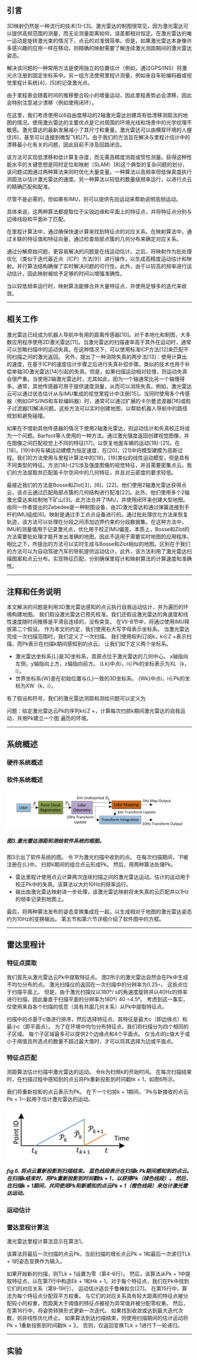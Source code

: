 ## 引言

3D映射仍然是一种流行的技术[1]–[3]。激光雷达的制图很常见，因为激光雷达可以提供高频范围的测量，而无论测量距离如何，误差都相对恒定。在激光雷达的唯一运动是旋转激光束的情况下，点云的对准很简单。但是，如果激光雷达本身像许多感兴趣的应用一样在移动，则精确的映射需要了解连续激光测距期间的激光雷达姿态。

解决该问题的一种常用方法是使用独立的位置估计（例如，通过GPS/INS）将激光点注册到固定坐标系中。另一组方法使用里程计测量，例如来自车轮编码器或视觉里程计系统[4]，[5]的记录激光点。

由于里程表会随着时间的推移整合较小的增量运动，因此里程表势必会漂移，因此会特别注意减少漂移（例如使用闭环）。

在这里，我们考虑使用以6自由度移动的2轴激光雷达创建具有低漂移测距法的地图的情况。使用激光雷达的主要优点是它对周围的环境光线和场景中的光学纹理不敏感。激光雷达的最新发展减小了其尺寸和重量。激光雷达可以由横穿环境的人握住[6]，甚至可以连接到微型飞机[7]。由于我们的方法旨在解决与里程计估计中的漂移最小化有关的问题，因此目前不涉及回路闭合。


该方法可实现低漂移和低计算复杂度，而无需高精度测距或惯性测量。获得这种性能水平的关键思想是同时定位和映射（SLAM）[8]这个典型的复杂问题的划分，该问题试图通过两种算法来同时优化大量变量。一种算法以高频率但低保真度执行测距法以估计激光雷达的速度。另一种算法以较低的数量级频率运行，以进行点云的精确匹配和配准。

尽管不是必需的，但如果有IMU，则可以提供先验运动来帮助说明高频运动。

具体来说，这两种算法都提取位于尖锐边缘和平面上的特征点，并将特征点分别与边缘线段和平面补丁匹配。

在里程计算法中，通过确保快速计算来找到特征点的对应关系。在映射算法中，通过关联的特征值和特征向量，通过检查局部点簇的几何分布来确定对应关系。

通过分解原始问题，更容易解决的问题是在线运动估计。之后，将映射作为批处理优化（类似于迭代最近点（ICP）方法[9]）进行操作，以生成高精度运动估计和映射。并行算法结构确保了实时解决问题的可行性。此外，由于以较高的频率进行运动估计，因此映射被给予足够的时间以增强准确性。


当以较低频率运行时，映射算法能够合并大量特征点，并使用足够多的迭代来收敛。

---

## 相关工作

激光雷达已经成为机器人导航中有用的距离传感器[10]。对于本地化和制图，大多数应用程序使用2D激光雷达[11]。当激光雷达的扫描速率高于其外在运动时，通常可以忽略扫描中的运动失真。在这种情况下，可以使用标准ICP方法[12]来匹配不同扫描之间的激光返回。
另外，提出了一种消除失真的两步法[13]：使用计算出的速度，在基于ICP的速度估计步骤之后进行失真补偿步骤。类似的技术也用于补偿单轴3D激光雷达[14]引起的失真。但是，如果扫描运动相对较慢，则运动失真会很严重。当使用2轴激光雷达时，尤其如此，因为一个轴通常比另一个轴慢得多。通常，其他传感器可用于提供速度测量，从而可以消除失真。例如，激光雷达云可以通过状态估计从与IMU集成的视觉里程计中注册[15]。当同时使用多个传感器（例如GPS/INS和车轮编码器）时，通常可以通过扩展的卡尔曼滤波器[16]或粒子过滤器[1]解决问题。这些方法可以实时创建地图，以帮助机器人导航中的路径规划和避免碰撞。

如果在不借助其他传感器的情况下使用2轴激光雷达，则运动估计和失真校正将成为一个问题。Barfoot等人使用的一种方法。通过激光强度返回创建视觉图像，并在图像之间匹配视觉上不同的特征[17]，以恢复地面车辆的运动[18]-[21]。在[18]，[19]中将车辆运动建模为恒定速度，在[20]，[21]中将模型建模为高斯过程。我们的方法使用与里程计算法中的[18]，[19]类似的线性运动模型，但是具有不同类型的特征。方法[18]–[21]涉及强度图像的视觉特征，并且需要密集点云。我们的方法提取并匹配笛卡尔空间中的几何特征，并且对云密度的要求较低。

最接近我们的方法是Bosse和Zlot[3]，[6]，[22]。他们使用2轴激光雷达获得点云，该点云通过匹配局部点簇的几何结构进行配准[22]。此外，他们使用多个2轴激光雷达来绘制地下矿山[3]。此方法合并了IMU，并使用闭环来创建大型地图。由同一作者提出的Zebedee是一种制图设备，由2D激光雷达和通过弹簧连接到手杆的IMU组成[6]。映射是通过手工点点设备进行的。通过批处理优化方法来恢复轨迹，该方法可以处理在分段之间添加边界约束的分段数据集。在这种方法中，IMU的测量值用于记录激光点，优化用于校正IMU偏差。本质上，Bosse和Zlot的方法需要批处理才能开发出准确的地图，因此不适用于需要实时地图的应用程序。相比之下，所提出的方法可以实时生成与Bosse和Zlot相似的地图。区别在于我们的方法可以为自动驾驶汽车的导航提供运动估计。此外，该方法利用了激光雷达扫描图案和点云分布。实现特征匹配，分别确保里程计和映射算法的计算速度和准确性。

---

## 注释和任务说明

本文解决的问题是利用3D激光雷达感知的点云执行自我运动估计，并为遍历的环境构建地图。 我们假设激光雷达已预先校准。我们还假设激光雷达的角速度和线性速度随时间推移是平滑且连续的，没有突变。 在VII-B节中，将通过使用IMU释放第二个假设。
作为本文的约定，我们使用右大写字母表示坐标系。 当激光雷达完成一次扫描范围时，我们定义了一次扫描。 我们使用权利订阅k，k∈Z +表示扫描，而Pk表示在扫描k期间感知到的点云。 让我们如下定义两个坐标系。

- 激光雷达坐标系{L}是3D坐标系，其原点位于激光雷达的几何中心。  x轴指向左侧，y轴指向上方，z轴指向前方。  {Lk}中点i，i∈Pk的坐标表示为XL（k，i）。
- 世界坐标系{W}是在初始位置与{L}一致的3D坐标系。  {Wk}中点i，i∈Pk的坐标为XW（k，i）。

有了假设和符号，我们的激光雷达测距和测绘问题可以定义为

问题：给定激光雷达云Pk的序列k∈Z +，计算每次扫掠k期间激光雷达的自我运动，并用Pk建立一个图 遍历的环境。

---

## 系统概述

### 硬件系统概述

### 软件系统概述

![](fig3.png)
##### 图3.激光雷达测距和测绘软件系统的框图。

图3示出了软件系统的图。 令ˆP为激光扫描中收到的点。 在每次扫描期间，ˆP被注册在{L}中。 扫掠k期间的组合点云形成Pk。 然后，用两种算法处理Pk。

- 雷达里程计使用点云计算两次连续扫描之间的激光雷达运动。估计的运动用于校正Pk中的失真。该算法以大约10Hz的频率运行。
- 输出由激光雷达映射进一步处理，该激光雷达映射将未失真的云匹配并以1Hz的频率记录到地图上。

最后，将两种算法发布的姿态变换集成在一起，以生成相对于地图的激光雷达姿态约为10Hz的变换输出。 第五节和第六节详细介绍了软件图中的方框。


---

## 雷达里程计

### 特征点提取

我们首先从激光雷达云Pk中提取特征点。 图2所示的激光雷达自然会在Pk中生成不均匀分布的点。 激光扫描仪的返回在一次扫描中的分辨率为0.25◦。 这些点位于扫描平面上。 但是，由于激光扫描仪以180º/ s的角速度旋转并以40Hz的频率进行扫描，因此垂直于扫描平面的分辨率为180º/ 40 =4.5º。 考虑到这一事实，仅使用来自各个扫描的信息（具有共面几何关系）从Pk中提取特征点。

扫描中的点基于c值进行排序，然后选择特征点，其特征是最大c（即边缘点）和最小c（即平面点）。 为了在环境中均匀分布特征点，我们将扫描分为四个相同的子区域。 每个子区域最多可以提供2个边缘点和4个平面点。 仅当点i的c值大于或小于阈值且所选点的数量不超过最大值时，才可以将其选择为边或平面点。

### 特征点匹配

测距算法估计扫描中激光雷达的运动。 令tk为扫频k的开始时间。 在每次扫描结束时，在扫描过程中感知到的点云将Pk重新投影到时间戳tk + 1，如图6所示。

我们将重新投影的点云表示为Pk。 在下一个扫掠k + 1期间，¯Pk与新接收的点云Pk + 1一起用于估计激光雷达的运动。


![](fig6.png)
##### fig 6. 将点云重新投影到扫描结束。 蓝色线段表示在扫描k Pk期间感知到的点云。 在扫描k结束时，将Pk重新投影到时间戳tk + 1，以获得Pk（绿色线段）。 然后，在扫描k + 1期间，共同使用Pk和新感知的点云Pk + 1（橙色线段）来估计激光雷达运动。


### 运动估计

### 雷达里程计算法

激光雷达里程计算法显示在算法1。

该算法将最后一次扫描的点云Pk，当前扫描的增长点云Pk + 1和最后一次递归TLk + 1的姿态变换作为输入。


如果开始新的扫描，则TLk + 1设置为零（第4-6行）。 然后，该算法从Pk + 1中提取特征点，以在第7行中构造Ek + 1和Hk + 1。对于每个特征点，我们在Pk中找到它们的对应关系（第9-19行）。 运动估计适合于鲁棒拟合[27]。 在第15行中，算法为每个特征点分配双平方权重。 与它们的对应关系具有较大距离的特征点被分配较小的权重，而距离大于阈值的特征点被视为异常值并被分配零权重。 然后，在第16行中，将姿势转换形式更新一次迭代。 如果找到收敛或达到最大迭代次数，则非线性优化终止。 如果算法到达扫描结束，则使用扫描期间的估计运动将Pk + 1重新投影到时间戳tk + 2。 否则，仅返回变换TLk + 1进行下一轮递归。

---

## 实验